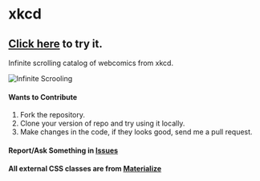 # xkcd

## [Click here](https://lalitsom.github.io/xkcd/) to try it.

Infinite scrolling catalog of webcomics from xkcd.

<img src="https://imgs.xkcd.com/comics/infinite_scrolling.png" alt="Infinite Scrooling">

#### Wants to Contribute

1.  Fork the repository.
2.  Clone your version of repo and try using it locally.
3.  Make changes in the code, if they looks good, send me a pull request.

#### Report/Ask Something in [Issues](https://github.com/lalitsom/xkcd/issues)

#### All external CSS classes are from [Materialize](http://materializecss.com)
